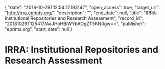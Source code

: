 {
  "date": "2018-10-29T12:54:17.193147", 
  "open_access": true, 
  "target_url": "http://irra.eprints.org/", 
  "description": "", 
  "end_date": null, 
  "title": "IRRA: Institutional Repositories and Research Assessment", 
  "record_id": "20181029T125417/AaJHoHBiWYbAOgZT5KN0gw==", 
  "publisher": "eprints.org", 
  "start_date": null
}

# IRRA: Institutional Repositories and Research Assessment

